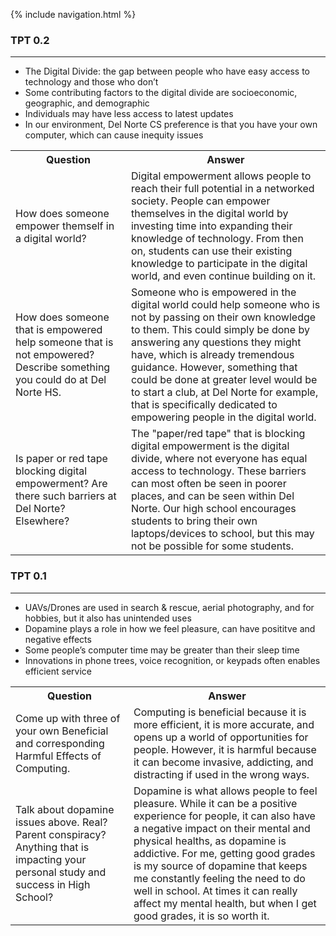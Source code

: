 {% include navigation.html %}

### TPT 0.2
***
* The Digital Divide: the gap between people who have easy access to technology and those who don’t
* Some contributing factors to the digital divide are socioeconomic, geographic, and demographic
* Individuals may have less access to latest updates
* In our environment, Del Norte CS preference is that you have your own computer, which can cause inequity issues
<table id="readmeinformation">

<tr>
<th>Question</th>
<th>Answer</th>
</tr>

<tr>
<td>How does someone empower themself in a digital world?</td>
<td>
Digital empowerment allows people to reach their full potential in a networked society. People can empower themselves in the digital world by investing time into expanding their knowledge of technology. From then on, students can use their existing knowledge to participate in the digital world, and even continue building on it.
</td>
</tr>

<tr>
<td>How does someone that is empowered help someone that is not empowered? Describe something you could do at Del Norte HS.</td>
<td>
Someone who is empowered in the digital world could help someone who is not by passing on their own knowledge to them. This could simply be done by answering any questions they might have, which is already tremendous guidance. However, something that could be done at greater level would be to start a club, at Del Norte for example, that is specifically dedicated to empowering people in the digital world.
</td>
</tr>

<tr>
<td>Is paper or red tape blocking digital empowerment? Are there such barriers at Del Norte? Elsewhere?</td>
<td>
The "paper/red tape" that is blocking digital empowerment is the digital divide, where not everyone has equal access to technology. These barriers can most often be seen in poorer places, and can be seen within Del Norte. Our high school encourages students to bring their own laptops/devices to school, but this may not be possible for some students. 
</td>
</tr>

</table>


### TPT 0.1
***
* UAVs/Drones are used in search & rescue, aerial photography, and for hobbies, but it also has unintended uses
* Dopamine plays a role in how we feel pleasure, can have posititve and negative effects
* Some people’s computer time may be greater than their sleep time
* Innovations in phone trees, voice recognition, or keypads often enables efficient service
<table id="readmeinformation">

<tr>
<th>Question</th>
<th>Answer</th>
</tr>

<tr>
<td>Come up with three of your own Beneficial and corresponding Harmful Effects of Computing.</td>
<td> Computing is beneficial because it is more efficient, it is more accurate, and opens up a world of opportunities for people. However, it is harmful because it can become invasive, addicting, and distracting if used in the wrong ways.
</td>
</tr>

<tr>
<td>Talk about dopamine issues above. Real? Parent conspiracy? Anything that is impacting your personal study and success in High School?</td>
<td>
Dopamine is what allows people to feel pleasure. While it can be a positive experience for people, it can also have a negative impact on their mental and physical healths, as dopamine is addictive. For me, getting good grades is my source of dopamine that keeps me constantly feeling the need to do well in school. At times it can really affect my mental health, but when I get good grades, it is so worth it.
</td>
</tr>

</table>